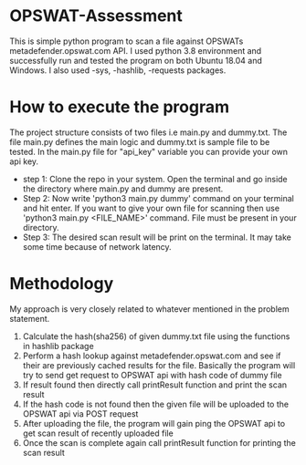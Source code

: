 # OPSWAT-Assessment
This is simple python program to scan a file against OPSWATs metadefender.opswat.com API. I used python 3.8 environment and successfully run and tested the program on both Ubuntu 18.04 and Windows. I also used -sys, -hashlib, -requests packages.

# How to execute the program
The project structure consists of two files i.e main.py and dummy.txt. The file main.py defines the main logic and dummy.txt is sample file to be tested. In the main.py file for "api_key" variable you can provide your own api key. 
* step 1: Clone the repo in your system. Open the terminal and go inside the directory where main.py and dummy are present.
* Step 2: Now write 'python3 main.py dummy' command on your terminal and hit enter. If you want to give your own file for scanning then use 'python3 main.py <FILE_NAME>' command. File  must be present in your directory.
* Step 3: The desired scan result will be print on the terminal. It may take some time because of network latency.

# Methodology
My approach is very closely related to whatever mentioned in the problem statement.
1. Calculate the hash(sha256) of given dummy.txt file using the functions in hashlib package
2. Perform a hash lookup against metadefender.opswat.com and see if their are previously cached results for the file. Basically the program will try to send get request to OPSWAT api with hash code of dummy file
3. If result found then directly call printResult function and print the scan result
4. If the hash code is not found then the given file will be uploaded to the OPSWAT api via POST request
5. After uploading the file, the program will gain ping the OPSWAT api to get scan result of recently uploaded file
6. Once the scan is complete again call printResult function for printing the scan result
